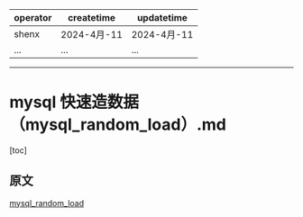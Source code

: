 | operator | createtime | updatetime |
| ---- | ---- | ---- |
| shenx | 2024-4月-11 | 2024-4月-11  |
| ... | ... | ... |
---
# mysql 快速造数据（mysql_random_load）.md

[toc]

## 原文
[mysql_random_load](https://blog.csdn.net/qq_42768234/article/details/114541469)


